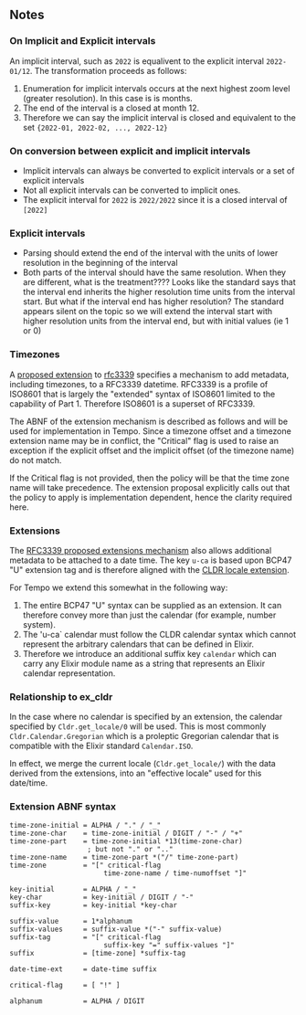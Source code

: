 ## Notes

### On Implicit and Explicit intervals

An implicit interval, such as `2022` is equalivent to the explicit interval `2022-01/12`. The transformation proceeds as follows:

1. Enumeration for implicit intervals occurs at the next highest zoom level (greater resolution). In this case is is months.
2. The end of the interval is a closed at month 12.
3. Therefore we can say the implicit interval is closed and equivalent to the set `{2022-01, 2022-02, ..., 2022-12}`

### On conversion between explicit and implicit intervals

* Implicit intervals can always be converted to explicit intervals or a set of explicit intervals
* Not all explicit intervals can be converted to implicit ones.
* The explicit interval for `2022` is `2022/2022` since it is a closed interval of `[2022]`

### Explicit intervals

* Parsing should extend the end of the interval with the units of lower resolution in the beginning of the interval
* Both parts of the interval should have the same resolution. When they are different, what is the treatment????  Looks like the standard says that the interval end inherits the higher resolution time units from the interval start.  But what if the interval end has higher resolution? The standard appears silent on the topic so we will extend the interval start with higher resolution units from the interval end, but with initial values (ie 1 or 0)

### Timezones

A [proposed extension](https://datatracker.ietf.org/doc/draft-ietf-sedate-datetime-extended/) to [rfc3339](https://www.rfc-editor.org/rfc/rfc3339) specifies a mechanism to add metadata, including timezones, to a RFC3339 datetime.  RFC3339 is a profile of ISO8601 that is largely the "extended" syntax of ISO8601 limited to the capability of Part 1.  Therefore ISO8601 is a superset of RFC3339.

The ABNF of the extension mechanism is described as follows and will be used for implementation in Tempo.  Since a timezone offset and a timezone extension name may be in conflict, the "Critical" flag is used to raise an exception if the explicit offset and the implicit offset (of the timezone name) do not match.

If the Critical flag is not provided, then the policy will be that the time zone name will take precedence. The extension proposal explicitly calls out that the policy to apply is implementation dependent, hence the clarity required here.

### Extensions

The [RFC3339 proposed extensions mechanism](https://datatracker.ietf.org/doc/draft-ietf-sedate-datetime-extended/) also allows additional metadata to be attached to a date time. The key `u-ca` is based upon BCP47 "U" extension tag and is therefore aligned with the [CLDR locale extension](http://www.unicode.org/reports/tr35/#Locale_Extension_Key_and_Type_Data).

For Tempo we extend this somewhat in the following way:

1. The entire BCP47 "U" syntax can be supplied as an extension. It can therefore convey more than just the calendar (for example, number system).
2. The 'u-ca`  calendar must follow the CLDR calendar syntax which cannot represent the arbitrary calendars that can be defined in Elixir.
3. Therefore we introduce an additional suffix key `calendar` which can carry any Elixir module name as a string that represents an Elixir calendar representation.

### Relationship to ex_cldr

In the case where no calendar is specified by an extension, the calendar specified by `Cldr.get_locale/0` will be used. This is most commonly `Cldr.Calendar.Gregorian` which is a proleptic Gregorian calendar that is compatible with the Elixir standard `Calendar.ISO`.

In effect, we merge the current locale (`Cldr.get_locale/`) with the data derived from the extensions, into an "effective locale" used for this date/time.

### Extension ABNF syntax

```
time-zone-initial = ALPHA / "." / "_"
time-zone-char    = time-zone-initial / DIGIT / "-" / "+"
time-zone-part    = time-zone-initial *13(time-zone-char)
                   ; but not "." or ".."
time-zone-name    = time-zone-part *("/" time-zone-part)
time-zone         = "[" critical-flag
                       time-zone-name / time-numoffset "]"

key-initial       = ALPHA / "_"
key-char          = key-initial / DIGIT / "-"
suffix-key        = key-initial *key-char

suffix-value      = 1*alphanum
suffix-values     = suffix-value *("-" suffix-value)
suffix-tag        = "[" critical-flag
                       suffix-key "=" suffix-values "]"
suffix            = [time-zone] *suffix-tag

date-time-ext     = date-time suffix

critical-flag     = [ "!" ]

alphanum          = ALPHA / DIGIT
```

